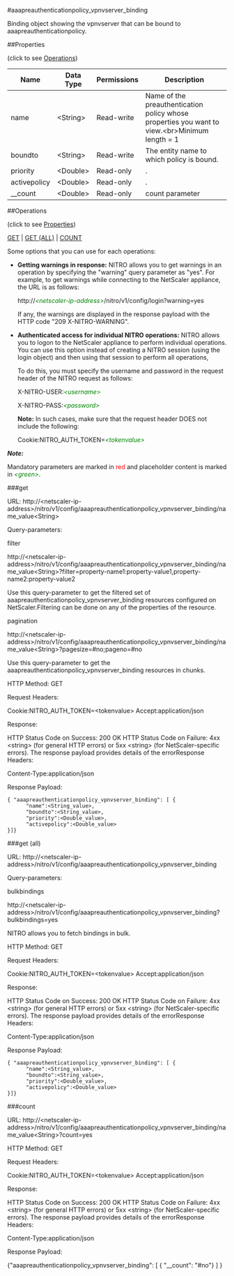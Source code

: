 #aaapreauthenticationpolicy_vpnvserver_binding

Binding object showing the vpnvserver that can be bound to aaapreauthenticationpolicy.


##Properties 
<span>(click to see [Operations](#operations))</span>


<table><thead><tr><th>Name</th><th> Data Type</th><th> Permissions</th><th>Description</th></tr></thead><tbody><tr><td>name</td><td>&lt;String></td><td>Read-write</td><td>Name of the preauthentication policy whose properties you want to view.&lt;br>Minimum length = 1</td><tr><tr><td>boundto</td><td>&lt;String></td><td>Read-write</td><td>The entity name to which policy is bound.</td><tr><tr><td>priority</td><td>&lt;Double></td><td>Read-only</td><td>.</td><tr><tr><td>activepolicy</td><td>&lt;Double></td><td>Read-only</td><td>.</td><tr><tr><td>__count</td><td>&lt;Double></td><td>Read-only</td><td>count parameter</td><tr></tbody></table>
##Operations 
<span>(click to see [Properties](#properties))</span>


[GET](#get) | [GET (ALL)](#get-(all)) | [COUNT](#count)


Some options that you can use for each operations:
<ul><li><p><b>Getting warnings in response:</b> NITRO allows you to get warnings in an operation by specifying the "warning" query parameter as "yes". For example, to get warnings while connecting to the NetScaler appliance, the URL is as follows:</p><p>http://<span style="color:green;font-style:italic;">&lt;netscaler-ip-address&gt;</span>/nitro/v1/config/login?warning=yes</p><p>If any, the warnings are displayed in the response payload with the HTTP code "209 X-NITRO-WARNING".</p></li><li><p><b>Authenticated access for individual NITRO operations:</b> NITRO allows you to logon to the NetScaler appliance to perform individual operations. You can use this option instead of creating a NITRO session (using the login object) and then using that session to perform all operations,</p><p>To do this, you must specify the username and password in the request header of the NITRO request as follows:</p><p>X-NITRO-USER:<span style="color:green;font-style:italic;">&lt;username&gt;</span></p><p>X-NITRO-PASS:<span style="color:green;font-style:italic;">&lt;password&gt;</span></p><p><b>Note:</b> In such cases, make sure that the request header DOES not include the following:</p><p>Cookie:NITRO_AUTH_TOKEN=<span style="color:green;font-style:italic;">&lt;tokenvalue&gt;</span></p></li></ul>



***Note:*** 
Mandatory parameters are marked in <span style="color:#FF0000;">red</span> and placeholder content is marked in <span style="color:green;font-style:italic">&lt;green&gt;</span>.

###get



URL: http://&lt;netscaler-ip-address&gt;/nitro/v1/config/aaapreauthenticationpolicy_vpnvserver_binding/name_value&lt;String&gt;
Query-parameters:
filter
http://&lt;netscaler-ip-address&gt;/nitro/v1/config/aaapreauthenticationpolicy_vpnvserver_binding/name_value&lt;String&gt;?filter=property-name1:property-value1,property-name2:property-value2
Use this query-parameter to get the filtered set of aaapreauthenticationpolicy_vpnvserver_binding resources configured on NetScaler.Filtering can be done on any of the properties of the resource.


pagination
http://&lt;netscaler-ip-address&gt;/nitro/v1/config/aaapreauthenticationpolicy_vpnvserver_binding/name_value&lt;String&gt;?pagesize=#no;pageno=#no
Use this query-parameter to get the aaapreauthenticationpolicy_vpnvserver_binding resources in chunks.



HTTP Method: GET
Request Headers:

Cookie:NITRO_AUTH_TOKEN=&lt;tokenvalue&gt;Accept:application/json

Response:
HTTP Status Code on Success: 200 OKHTTP Status Code on Failure: 4xx &lt;string&gt; (for general HTTP errors) or 5xx &lt;string&gt; (for NetScaler-specific errors). The response payload provides details of the errorResponse Headers:

Content-Type:application/json

Response Payload: ```{ "aaapreauthenticationpolicy_vpnvserver_binding": [ {      "name":<String_value>,      "boundto":<String_value>,      "priority":<Double_value>,      "activepolicy":<Double_value>}]}```



###get (all)



URL: http://&lt;netscaler-ip-address&gt;/nitro/v1/config/aaapreauthenticationpolicy_vpnvserver_binding
Query-parameters:
bulkbindings
http://&lt;netscaler-ip-address&gt;/nitro/v1/config/aaapreauthenticationpolicy_vpnvserver_binding?bulkbindings=yes
NITRO allows you to fetch bindings in bulk.



HTTP Method: GET
Request Headers:

Cookie:NITRO_AUTH_TOKEN=&lt;tokenvalue&gt;Accept:application/json

Response:
HTTP Status Code on Success: 200 OKHTTP Status Code on Failure: 4xx &lt;string&gt; (for general HTTP errors) or 5xx &lt;string&gt; (for NetScaler-specific errors). The response payload provides details of the errorResponse Headers:

Content-Type:application/json

Response Payload: ```{ "aaapreauthenticationpolicy_vpnvserver_binding": [ {      "name":<String_value>,      "boundto":<String_value>,      "priority":<Double_value>,      "activepolicy":<Double_value>}]}```



###count



URL: http://&lt;netscaler-ip-address&gt;/nitro/v1/config/aaapreauthenticationpolicy_vpnvserver_binding/name_value&lt;String&gt;?count=yes
HTTP Method: GET
Request Headers:

Cookie:NITRO_AUTH_TOKEN=&lt;tokenvalue&gt;Accept:application/json

Response:
HTTP Status Code on Success: 200 OKHTTP Status Code on Failure: 4xx &lt;string&gt; (for general HTTP errors) or 5xx &lt;string&gt; (for NetScaler-specific errors). The response payload provides details of the errorResponse Headers:

Content-Type:application/json

Response Payload: 
{"aaapreauthenticationpolicy_vpnvserver_binding": [ { "__count": "#no"} ] }


